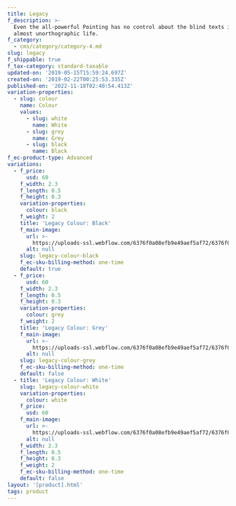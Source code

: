 ```yaml
---
title: Legacy
f_description: >-
  Even the all-powerful Pointing has no control about the blind texts it is an
  almost unorthographic life.
f_category:
  - cms/category/category-4.md
slug: legacy
f_shippable: true
f_tax-category: standard-taxable
updated-on: '2019-05-15T15:59:24.697Z'
created-on: '2019-02-22T00:25:53.335Z'
published-on: '2022-11-18T02:40:54.413Z'
variation-properties:
  - slug: colour
    name: Colour
    values:
      - slug: white
        name: White
      - slug: grey
        name: Grey
      - slug: black
        name: Black
f_ec-product-type: Advanced
variations:
  - f_price:
      usd: 60
    f_width: 2.3
    f_length: 0.5
    f_height: 0.3
    variation-properties:
      colour: black
    f_weight: 2
    title: 'Legacy Colour: Black'
    f_main-image:
      url: >-
        https://uploads-ssl.webflow.com/6376f0a08efb9e49aef5af72/6376f0a08efb9e1a15f5afcd_store-item-1.jpg
      alt: null
    slug: legacy-colour-black
    f_ec-sku-billing-method: one-time
    default: true
  - f_price:
      usd: 60
    f_width: 2.3
    f_length: 0.5
    f_height: 0.3
    variation-properties:
      colour: grey
    f_weight: 2
    title: 'Legacy Colour: Grey'
    f_main-image:
      url: >-
        https://uploads-ssl.webflow.com/6376f0a08efb9e49aef5af72/6376f0a08efb9e1a15f5afcd_store-item-1.jpg
      alt: null
    slug: legacy-colour-grey
    f_ec-sku-billing-method: one-time
    default: false
  - title: 'Legacy Colour: White'
    slug: legacy-colour-white
    variation-properties:
      colour: white
    f_price:
      usd: 60
    f_main-image:
      url: >-
        https://uploads-ssl.webflow.com/6376f0a08efb9e49aef5af72/6376f0a08efb9e1a15f5afcd_store-item-1.jpg
      alt: null
    f_width: 2.3
    f_length: 0.5
    f_height: 0.3
    f_weight: 2
    f_ec-sku-billing-method: one-time
    default: false
layout: '[product].html'
tags: product
---
```



